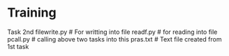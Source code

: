 # Training
Task 2nd
filewrite.py # For writting into file
readf.py      # for reading into file
pcall.py      # calling above two tasks into this
pras.txt      # Text file created from 1st task
